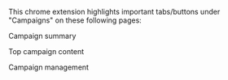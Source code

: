 This chrome extension highlights important tabs/buttons under "Campaigns" on these following pages:

  Campaign summary
  
  Top campaign content
  
  Campaign management
  
